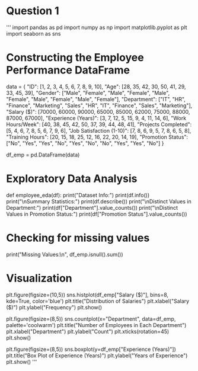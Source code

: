 # Question 1
'''
import pandas as pd
import numpy as np
import matplotlib.pyplot as plt
import seaborn as sns

# Constructing the Employee Performance DataFrame
data = {
    "ID": [1, 2, 3, 4, 5, 6, 7, 8, 9, 10],
    "Age": [28, 35, 42, 30, 50, 41, 29, 33, 45, 39],
    "Gender": ["Male", "Female", "Male", "Female", "Male", "Female", "Male", "Female", "Male", "Female"],
    "Department": ["IT", "HR", "Finance", "Marketing", "Sales", "HR", "IT", "Finance", "Sales", "Marketing"],
    "Salary ($)": [70000, 60000, 90000, 65000, 85000, 62000, 75000, 88000, 87000, 67000],
    "Experience (Years)": [3, 7, 12, 5, 15, 9, 4, 11, 14, 6],
    "Work Hours/Week": [40, 38, 45, 42, 50, 37, 39, 44, 48, 41],
    "Projects Completed": [5, 4, 6, 7, 8, 5, 6, 7, 9, 6],
    "Job Satisfaction (1-10)": [7, 8, 6, 9, 5, 7, 8, 6, 5, 8],
    "Training Hours": [20, 15, 18, 25, 12, 16, 22, 20, 14, 19],
    "Promotion Status": ["No", "Yes", "Yes", "No", "Yes", "No", "No", "Yes", "Yes", "No"]
}

df_emp = pd.DataFrame(data)

# Exploratory Data Analysis
def employee_eda(df):
    print("Dataset Info:")
    print(df.info())
    print("\nSummary Statistics:")
    print(df.describe())
    print("\nDistinct Values in Department:")
    print(df["Department"].value_counts())
    print("\nDistinct Values in Promotion Status:")
    print(df["Promotion Status"].value_counts())
    
# Checking for missing values
print("Missing Values:\n", df_emp.isnull().sum())

# Visualization
plt.figure(figsize=(10,5))
sns.histplot(df_emp["Salary ($)"], bins=8, kde=True, color='blue')
plt.title("Distribution of Salaries")
plt.xlabel("Salary ($)")
plt.ylabel("Frequency")
plt.show()

plt.figure(figsize=(8,5))
sns.countplot(x="Department", data=df_emp, palette='coolwarm')
plt.title("Number of Employees in Each Department")
plt.xlabel("Department")
plt.ylabel("Count")
plt.xticks(rotation=45)
plt.show()

plt.figure(figsize=(8,5))
sns.boxplot(y=df_emp["Experience (Years)"])
plt.title("Box Plot of Experience (Years)")
plt.ylabel("Years of Experience")
plt.show()
'''
